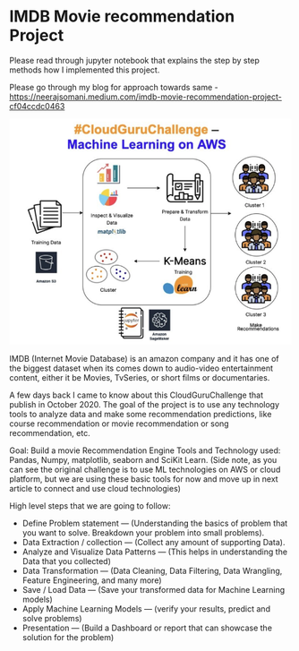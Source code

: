 # IMDB Movie recommendation Project

Please read through jupyter notebook that explains the step by step methods how I implemented this project.

Please go through my blog for approach towards same - https://neerajsomani.medium.com/imdb-movie-recommendation-project-cf04ccdc0463

[![Challenge Outcome](Architecture.png?raw=true "Challenge Outcome")](https://neerajsomani.medium.com/imdb-movie-recommendation-project-cf04ccdc0463)

IMDB (Internet Movie Database) is an amazon company and it has one of the biggest dataset when its comes down to audio-video entertainment content, either it be Movies, TvSeries, or short films or documentaries.

A few days back I came to know about this CloudGuruChallenge that publish in October 2020. The goal of the project is to use any technology tools to analyze data and make some recommendation predictions, like course recommendation or movie recommendation or song recommendation, etc.

Goal: Build a movie Recommendation Engine
Tools and Technology used: Pandas, Numpy, matplotlib, seaborn and SciKit Learn. (Side note, as you can see the original challenge is to use ML technologies on AWS or cloud platform, but we are using these basic tools for now and move up in next article to connect and use cloud technologies)

High level steps that we are going to follow:
- Define Problem statement — (Understanding the basics of problem that you want to solve. Breakdown your problem into small problems).
- Data Extraction / collection — (Collect any amount of supporting Data).
- Analyze and Visualize Data Patterns — (This helps in understanding the Data that you collected)
- Data Transformation — (Data Cleaning, Data Filtering, Data Wrangling, Feature Engineering, and many more)
- Save / Load Data — (Save your transformed data for Machine Learning models)
- Apply Machine Learning Models — (verify your results, predict and solve problems)
- Presentation — (Build a Dashboard or report that can showcase the solution for the problem)
